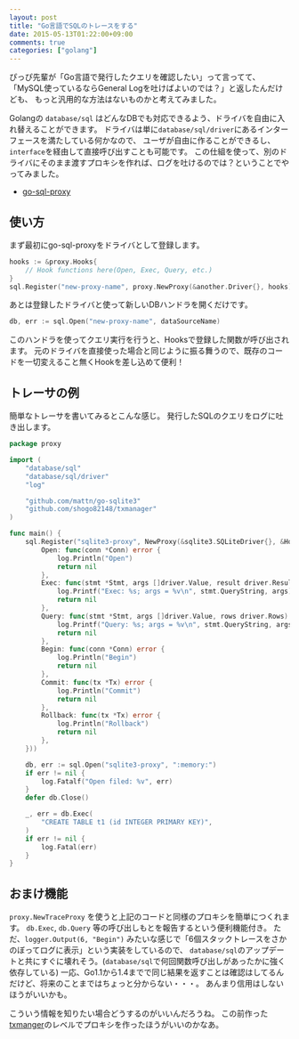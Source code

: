 ```yaml
---
layout: post
title: "Go言語でSQLのトレースをする"
date: 2015-05-13T01:22:00+09:00
comments: true
categories: ["golang"]
---
```


ぴっぴ先輩が「Go言語で発行したクエリを確認したい」って言ってて、
「MySQL使っているならGeneral Logを吐けばよいのでは？」と返したんだけども、
もっと汎用的な方法はないものかと考えてみました。

<!-- More -->

Golangの `database/sql` はどんなDBでも対応できるよう、ドライバを自由に入れ替えることができます。
ドライバは単に`database/sql/driver`にあるインターフェースを満たしている何かなので、
ユーザが自由に作ることができるし、`interface`を経由して直接呼び出すことも可能です。
この仕組を使って、別のドライバにそのまま渡すプロキシを作れば、ログを吐けるのでは？ということでやってみました。

- [go-sql-proxy](https://github.com/shogo82148/go-sql-proxy)

## 使い方

まず最初にgo-sql-proxyをドライバとして登録します。

``` go
hooks := &proxy.Hooks{
	// Hook functions here(Open, Exec, Query, etc.)
}
sql.Register("new-proxy-name", proxy.NewProxy(&another.Driver{}, hooks))
```

あとは登録したドライバと使って新しいDBハンドラを開くだけです。

``` go
db, err := sql.Open("new-proxy-name", dataSourceName)
```

このハンドラを使ってクエリ実行を行うと、Hooksで登録した関数が呼び出されます。
元のドライバを直接使った場合と同じように振る舞うので、既存のコードを一切変えること無くHookを差し込めて便利！

## トレーサの例

簡単なトレーサを書いてみるとこんな感じ。
発行したSQLのクエリをログに吐き出します。

``` go
package proxy

import (
	"database/sql"
	"database/sql/driver"
	"log"

	"github.com/mattn/go-sqlite3"
	"github.com/shogo82148/txmanager"
)

func main() {
	sql.Register("sqlite3-proxy", NewProxy(&sqlite3.SQLiteDriver{}, &Hooks{
		Open: func(conn *Conn) error {
			log.Println("Open")
			return nil
		},
		Exec: func(stmt *Stmt, args []driver.Value, result driver.Result) error {
			log.Printf("Exec: %s; args = %v\n", stmt.QueryString, args)
			return nil
		},
		Query: func(stmt *Stmt, args []driver.Value, rows driver.Rows) error {
			log.Printf("Query: %s; args = %v\n", stmt.QueryString, args)
			return nil
		},
		Begin: func(conn *Conn) error {
			log.Println("Begin")
			return nil
		},
		Commit: func(tx *Tx) error {
			log.Println("Commit")
			return nil
		},
		Rollback: func(tx *Tx) error {
			log.Println("Rollback")
			return nil
		},
	}))

	db, err := sql.Open("sqlite3-proxy", ":memory:")
	if err != nil {
		log.Fatalf("Open filed: %v", err)
	}
	defer db.Close()

	_, err = db.Exec(
		"CREATE TABLE t1 (id INTEGER PRIMARY KEY)",
	)
	if err != nil {
		log.Fatal(err)
	}
}
```


## おまけ機能

`proxy.NewTraceProxy` を使うと上記のコードと同様のプロキシを簡単につくれます。
`db.Exec`, `db.Query` 等の呼び出しもとを報告するという便利機能付き。
ただ、`logger.Output(6, "Begin")` みたいな感じで「6個スタックトレースをさかのぼってログに表示」という実装をしているので、
`database/sql`のアップデートと共にすぐに壊れそう。(`database/sql`で何回関数呼び出しがあったかに強く依存している)
一応、Go1.1から1.4までで同じ結果を返すことは確認はしてるんだけど、将来のことまではちょっと分からない・・・。
あんまり信用はしないほうがいいかも。

こういう情報を知りたい場合どうするのがいいんだろうね。
この前作った[txmanger](http://shogo82148.github.io/blog/2015/05/09/go-txmanager/)のレベルでプロキシを作ったほうがいいのかなあ。
